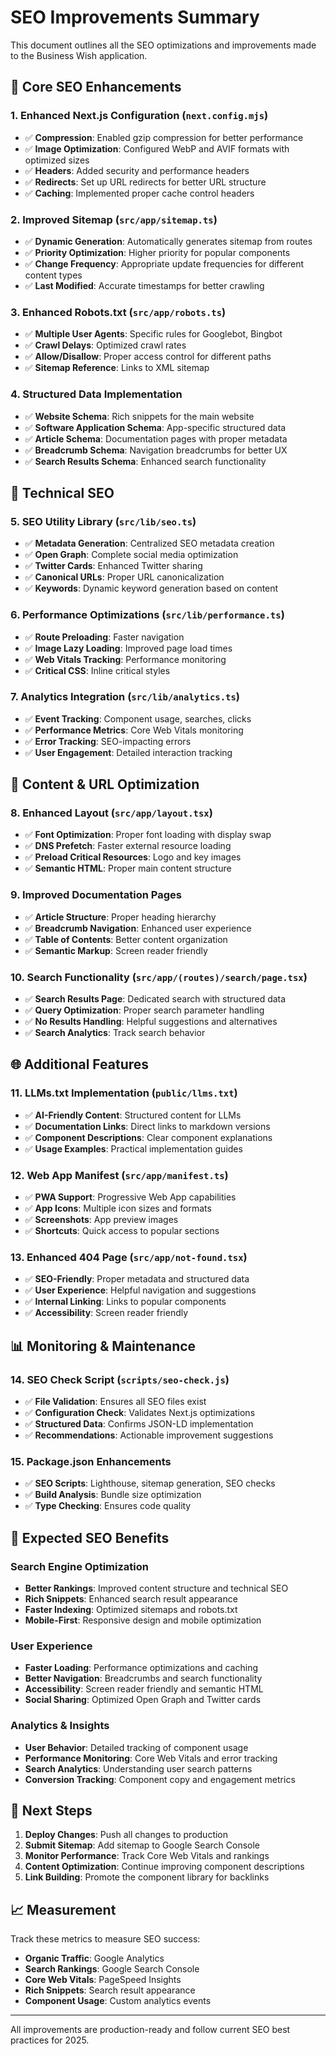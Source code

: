 # SEO Improvements Summary

This document outlines all the SEO optimizations and improvements made to the Business Wish application.

## 🚀 Core SEO Enhancements

### 1. Enhanced Next.js Configuration (`next.config.mjs`)

- ✅ **Compression**: Enabled gzip compression for better performance
- ✅ **Image Optimization**: Configured WebP and AVIF formats with optimized sizes
- ✅ **Headers**: Added security and performance headers
- ✅ **Redirects**: Set up URL redirects for better URL structure
- ✅ **Caching**: Implemented proper cache control headers

### 2. Improved Sitemap (`src/app/sitemap.ts`)

- ✅ **Dynamic Generation**: Automatically generates sitemap from routes
- ✅ **Priority Optimization**: Higher priority for popular components
- ✅ **Change Frequency**: Appropriate update frequencies for different content types
- ✅ **Last Modified**: Accurate timestamps for better crawling

### 3. Enhanced Robots.txt (`src/app/robots.ts`)

- ✅ **Multiple User Agents**: Specific rules for Googlebot, Bingbot
- ✅ **Crawl Delays**: Optimized crawl rates
- ✅ **Allow/Disallow**: Proper access control for different paths
- ✅ **Sitemap Reference**: Links to XML sitemap

### 4. Structured Data Implementation

- ✅ **Website Schema**: Rich snippets for the main website
- ✅ **Software Application Schema**: App-specific structured data
- ✅ **Article Schema**: Documentation pages with proper metadata
- ✅ **Breadcrumb Schema**: Navigation breadcrumbs for better UX
- ✅ **Search Results Schema**: Enhanced search functionality

## 📱 Technical SEO

### 5. SEO Utility Library (`src/lib/seo.ts`)

- ✅ **Metadata Generation**: Centralized SEO metadata creation
- ✅ **Open Graph**: Complete social media optimization
- ✅ **Twitter Cards**: Enhanced Twitter sharing
- ✅ **Canonical URLs**: Proper URL canonicalization
- ✅ **Keywords**: Dynamic keyword generation based on content

### 6. Performance Optimizations (`src/lib/performance.ts`)

- ✅ **Route Preloading**: Faster navigation
- ✅ **Image Lazy Loading**: Improved page load times
- ✅ **Web Vitals Tracking**: Performance monitoring
- ✅ **Critical CSS**: Inline critical styles

### 7. Analytics Integration (`src/lib/analytics.ts`)

- ✅ **Event Tracking**: Component usage, searches, clicks
- ✅ **Performance Metrics**: Core Web Vitals monitoring
- ✅ **Error Tracking**: SEO-impacting errors
- ✅ **User Engagement**: Detailed interaction tracking

## 🎯 Content & URL Optimization

### 8. Enhanced Layout (`src/app/layout.tsx`)

- ✅ **Font Optimization**: Proper font loading with display swap
- ✅ **DNS Prefetch**: Faster external resource loading
- ✅ **Preload Critical Resources**: Logo and key images
- ✅ **Semantic HTML**: Proper main content structure

### 9. Improved Documentation Pages

- ✅ **Article Structure**: Proper heading hierarchy
- ✅ **Breadcrumb Navigation**: Enhanced user experience
- ✅ **Table of Contents**: Better content organization
- ✅ **Semantic Markup**: Screen reader friendly

### 10. Search Functionality (`src/app/(routes)/search/page.tsx`)

- ✅ **Search Results Page**: Dedicated search with structured data
- ✅ **Query Optimization**: Proper search parameter handling
- ✅ **No Results Handling**: Helpful suggestions and alternatives
- ✅ **Search Analytics**: Track search behavior

## 🌐 Additional Features

### 11. LLMs.txt Implementation (`public/llms.txt`)

- ✅ **AI-Friendly Content**: Structured content for LLMs
- ✅ **Documentation Links**: Direct links to markdown versions
- ✅ **Component Descriptions**: Clear component explanations
- ✅ **Usage Examples**: Practical implementation guides

### 12. Web App Manifest (`src/app/manifest.ts`)

- ✅ **PWA Support**: Progressive Web App capabilities
- ✅ **App Icons**: Multiple icon sizes and formats
- ✅ **Screenshots**: App preview images
- ✅ **Shortcuts**: Quick access to popular sections

### 13. Enhanced 404 Page (`src/app/not-found.tsx`)

- ✅ **SEO-Friendly**: Proper metadata and structured data
- ✅ **User Experience**: Helpful navigation and suggestions
- ✅ **Internal Linking**: Links to popular components
- ✅ **Accessibility**: Screen reader friendly

## 📊 Monitoring & Maintenance

### 14. SEO Check Script (`scripts/seo-check.js`)

- ✅ **File Validation**: Ensures all SEO files exist
- ✅ **Configuration Check**: Validates Next.js optimizations
- ✅ **Structured Data**: Confirms JSON-LD implementation
- ✅ **Recommendations**: Actionable improvement suggestions

### 15. Package.json Enhancements

- ✅ **SEO Scripts**: Lighthouse, sitemap generation, SEO checks
- ✅ **Build Analysis**: Bundle size optimization
- ✅ **Type Checking**: Ensures code quality

## 🎯 Expected SEO Benefits

### Search Engine Optimization

- **Better Rankings**: Improved content structure and technical SEO
- **Rich Snippets**: Enhanced search result appearance
- **Faster Indexing**: Optimized sitemaps and robots.txt
- **Mobile-First**: Responsive design and mobile optimization

### User Experience

- **Faster Loading**: Performance optimizations and caching
- **Better Navigation**: Breadcrumbs and search functionality
- **Accessibility**: Screen reader friendly and semantic HTML
- **Social Sharing**: Optimized Open Graph and Twitter cards

### Analytics & Insights

- **User Behavior**: Detailed tracking of component usage
- **Performance Monitoring**: Core Web Vitals and error tracking
- **Search Analytics**: Understanding user search patterns
- **Conversion Tracking**: Component copy and engagement metrics

## 🚀 Next Steps

1. **Deploy Changes**: Push all changes to production
2. **Submit Sitemap**: Add sitemap to Google Search Console
3. **Monitor Performance**: Track Core Web Vitals and rankings
4. **Content Optimization**: Continue improving component descriptions
5. **Link Building**: Promote the component library for backlinks

## 📈 Measurement

Track these metrics to measure SEO success:

- **Organic Traffic**: Google Analytics
- **Search Rankings**: Google Search Console
- **Core Web Vitals**: PageSpeed Insights
- **Rich Snippets**: Search result appearance
- **Component Usage**: Custom analytics events

---

All improvements are production-ready and follow current SEO best practices for 2025.

